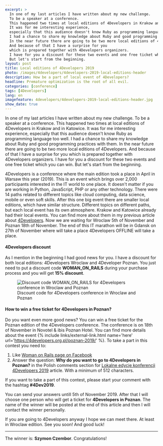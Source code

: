 ```yaml
---
excerpt: >
  In one of my last articles I have written about my new challenge.
  To be a speaker at a conference.
  This happened two times at local editions of 4Developers in Krakow and in Katowice.
  It was for me interesting experience,
  especially that this audience doesn't know Ruby as programming language too well.
  I had a chance to share my knowledge about Ruby and good programming practices with them.
  In the near future there are going to be two more local editions of 4Developers.
  And because of that I have a surprise for you
  which is prepared together with 4Developers organizers.
  I have for you a discount for these two events and one free ticket which you can win.
  But let's start from the beginning.
layout: post
title: Local editions of 4Developers 2019
photo: /images/4developers/4developers-2019-local-editions-header
description: How be a part of local event of 4Developers?
headline: Premature optimization is the root of all evil.
categories: [conference]
tags: [4Developers]
lang: en
imagefeature: 4developers/4developers-2019-local-editions-header.jpg
show_date: true
---
```


In one of my last articles I have written about my new challenge. To be a speaker at a conference. This happened two times at local editions of 4Developers in Krakow and in Katowice. It was for me interesting experience, especially that this audience doesn't know Ruby as programming language too well. I had a chance to share my knowledge about Ruby and good programming practices with them. In the near future there are going to be two more local editions of 4Developers. And because of that I have a surprise for you which is prepared together with 4Developers organizers. I have for you a discount for these two events and one free ticket which you can win. But let's start from the beginning.

<!--break-->

4Developers is a conference where the main edition took a place in April in Warsaw this year (2019). This is an event which brings over 2,000 participants interested in the IT world to one place. It doesn't matter if you are working in Python, JavaScript, PHP or any other technology. There were 14 paths related to different topics like cloud computing, data science, mobile or even soft skills. After this one big event there are smaller local editions, which have similar structure. Different topics on different paths, but each local event has its own atmosphere. Krakow and Katowice already had their local events. You can find more about them in my previous article about <a href="{{ site.baseurl }}/4developers-2019" title='4Developers 2019'>4Developers</a>. Now we are waiting for Wroclaw 5th of November and Poznan 18th of November. The end of this IT marathon will be in Gdansk on 27th of November where will take a place 4Developers OFFLINE will take a place.

#### 4Developers discount

As I mention in the beginning I had good news for you. I have a discount for both local editions: 4Developers Wroclaw and 4Developer Poznan. You just need to put a discount code **WOMAN_ON_RAILS** during your purchase process and you will get **15% discount**.

<figure>
  <img src="{{ site.baseurl_root }}/images/4developers/4developers-2019-local-editions-discount-womanonrails.jpg" alt='Discount code WOMAN_ON_RAILS for 4Developers conference in Wroclaw and Poznan'>
  <figcaption>Discount code for 4Developers conference in Wroclaw and Poznan</figcaption>
</figure>

#### How to win a free ticket for 4Developers in Poznan?

Do you want even more good news? You can win a free ticket for the Poznan edition of the 4Developers conference. The conference is on 18th of November in Novotel & ibis Poznan Hotel. You can find more details about the event
{% include links/external-link.html name='here' url='https://4developers.org.pl/poznan-2019/' %}.
To take a part in this contest you need to:

1. Like <a href="https://www.facebook.com/107403177317825/" title='Woman on Rails Facebook page' target='_blank' rel='nofollow noopener'>Woman on Rails page on Facebook</a>
2. Answer the question: **Why do you want to go to 4Developers in Poznan?** in the Polish comments section for <a href="{{ site.baseurl }}/pl/4developers-local-events-2019" title='4Developers - local events'>Lokalne edycje konferencji 4Developers 2019</a> article. With a minimum of 512 characters.

If you want to take a part of this contest, please start your comment with the hashtag **#4Dev2019**.

You can send your answers untill 5th of November 2019. After that I will choose one person who will get a ticket for **4Developers in Poznan**. The name of the winner will be posted at the end of this article and then I will contact the winner personally.

If you are going to 4Developers anyway I hope we can meet there. At least in Wroclaw edition. See you soon! And good luck!

<hr>

The winner is: **Szymon Czembor**. Congratulations!
